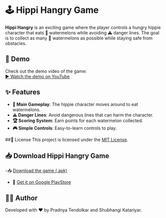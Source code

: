 # 🕹️ Hippi Hangry Game  

**Hippi Hangry** is an exciting game where the player controls a hungry hippie character that eats 🍉 watermelons while avoiding ⚠️ danger lines. The goal is to collect as many 🍉 watermelons as possible while staying safe from obstacles.

## 🎥 Demo  

Check out the demo video of the game:  
[▶️ Watch the demo on YouTube](https://youtube.com/shorts/TC2j8moP46k?feature=share)  

## ✨ Features  

- **🍉 Main Gameplay**: The hippie character moves around to eat watermelons.  
- **⚠️ Danger Lines**: Avoid dangerous lines that can harm the character.  
- **🏆 Scoring System**: Earn points for each watermelon collected.  
- **🎮 Simple Controls**: Easy-to-learn controls to play.


##📜 License
This project is licensed under the [MIT License](LICENSE).


## 📥 Download Hippi Hangry Game
-📥 [Download the game (.apk)](https://drive.google.com/drive/folders/1iG3p8rvlDdTxyW6VA08q_mMHPrqaoTSK?usp=sharing)
- 📱 [Get it on Google PlayStore](https://play.google.com/store/apps/details?id=com.Teknack.HippiHangry&pli=1)


## 👩‍💻 Author
Developed with ❤️ by Pradnya Tendolkar and Shubhangi Katariyar.
